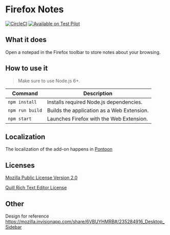 # Firefox Notes

[![CircleCI](https://img.shields.io/circleci/project/github/mozilla/notes.svg)](https://circleci.com/gh/mozilla/notes)
[![Available on Test Pilot](https://img.shields.io/badge/available_on-Test_Pilot-0996F8.svg)](https://testpilot.firefox.com/experiments/notes)

## What it does

Open a notepad in the Firefox toolbar to store notes about your browsing.


## How to use it

> Make sure to use Node.js 6+.

| Command | Description |
|---------|-------------|
| `npm install`   | Installs required Node.js dependencies.
| `npm run build` | Builds the application as a Web Extension.
| `npm start`     | Launches Firefox with the Web Extension.


## Localization

The localization of the add-on happens in
[Pontoon](https://pontoon.mozilla.org/projects/test-pilot-notes/)

## Licenses

[Mozilla Public License Version 2.0](LICENSE)

[Quill Rich Text Editor License](https://github.com/quilljs/quill/blob/develop/LICENSE)

## Other

Design for reference https://mozilla.invisionapp.com/share/6VBUYHMRB#/235284916_Desktop_Sidebar
